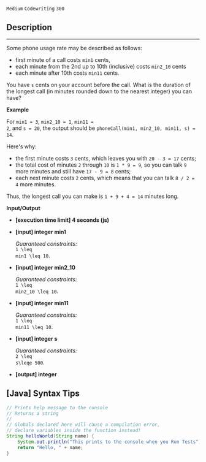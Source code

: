 `Medium`	`Codewriting` 	`300`

## Description
------

Some phone usage rate may be described as follows:

* first minute of a call costs <code>min1</code> cents,
* each minute from the 2nd up to 10th (inclusive) costs <code>min2_10</code> cents
* each minute after 10th costs <code>min11</code> cents.

You have <code>s</code> cents on your account before the call. What is the duration of the longest call (in minutes rounded down to the nearest integer) you can have?


**Example**

For <code>min1 = 3</code>, <code>min2_10 = 1</code>, <code>min11 = 2</code>, and <code>s = 20</code>, the output should be
<code>phoneCall(min1, min2_10, min11, s) = 14</code>.

Here's why:

* the first minute costs <code>3</code> cents, which leaves you with <code>20 - 3 = 17</code> cents;
* the total cost of minutes <code>2</code> through <code>10</code> is <code>1 * 9 = 9</code>, so you can talk <code>9</code> more minutes and still have <code>17 - 9 = 8</code> cents;
* each next minute costs <code>2</code> cents, which means that you can talk <code>8 / 2 = 4</code> more minutes.

Thus, the longest call you can make is <code>1 + 9 + 4 = 14</code> minutes long.


**Input/Output**

* **[execution time limit] 4 seconds (js)**

* **[input] integer min1**

  _Guaranteed constraints:_<br>
  <code type='math/tex'>1 \leq min1 \leq 10</code>.

* **[input] integer min2_10**

  _Guaranteed constraints:_<br>
  <code type='math/tex'>1 \leq min2_10 \leq 10</code>.

* **[input] integer min11**

  _Guaranteed constraints:_<br>
  <code type='math/tex'>1 \leq min11 \leq 10</code>.

* **[input] integer s**

  _Guaranteed constraints:_<br>
  <code type='math/tex'>2 \leq s\leqe 500</code>.

* **[output] integer**

## [Java] Syntax Tips

``` java
// Prints help message to the console
// Returns a string
// 
// Globals declared here will cause a compilation error,
// declare variables inside the function instead!
String helloWorld(String name) {
    System.out.println("This prints to the console when you Run Tests");
    return "Hello, " + name;
}
```

